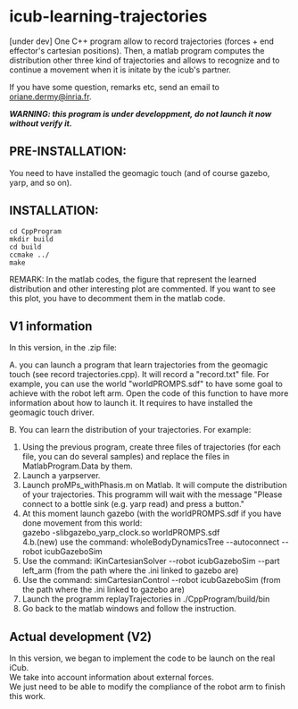 # icub-learning-trajectories
[under dev] One C++ program allow to record trajectories (forces + end effector's cartesian positions). Then, a matlab program computes the distribution other three kind of trajectories and allows to recognize and to continue a movement when it is initate by the icub's partner.

If you have some question, remarks etc, send an email to oriane.dermy@inria.fr.

***WARNING: this program is under developpment, do not launch it now without verify it.***

## PRE-INSTALLATION:
You need to have installed the geomagic touch (and of course gazebo, yarp, and so on).

## INSTALLATION:
`cd CppProgram`   
`mkdir build`   
`cd build`   
`ccmake ../`   
`make`   

REMARK:
In the matlab codes, the figure that represent the learned distribution and other interesting plot are commented. If you want to see this plot, you have to decomment them in the matlab code.

## V1 information
In this version, in the .zip file:   

A. you can launch a program that learn trajectories from the geomagic touch (see record trajectories.cpp). It will record a "record.txt" file. For example, you can use the world "worldPROMPS.sdf" to have some goal to achieve with the robot left arm. Open the code of this function to have more information about how to launch it.
It requires to have installed the geomagic touch driver.

B. You can learn the distribution of your trajectories. For example:  
1. Using the previous program, create three files of trajectories (for each file, you can do several samples) and replace the files in MatlabProgram.Data by them.   
2. Launch a yarpserver.   
3. Launch proMPs_withPhasis.m on Matlab. It will compute the distribution of your trajectories. This programm will wait with the message "Please connect to a bottle sink (e.g. yarp read) and press a button."   
4. At this moment launch gazebo (with the worldPROMPS.sdf if you have done movement from this world:   
gazebo -slibgazebo_yarp_clock.so worldPROMPS.sdf   
4.b.(new) use the command:  wholeBodyDynamicsTree --autoconnect --robot icubGazeboSim
5. Use the command:  iKinCartesianSolver --robot icubGazeboSim --part left_arm (from the path where the .ini linked to gazebo are)   
6. Use the command: simCartesianControl --robot icubGazeboSim (from the path where the .ini linked to gazebo are)   
7. Launch the programm replayTrajectories in ./CppProgram/build/bin   
8. Go back to the matlab windows and follow the instruction.   


## Actual development (V2)
In this version, we began to implement the code to be launch on the real iCub.   
We take into account information about external forces.   
We just need to be able to modify the compliance of the robot arm to finish this work.   
